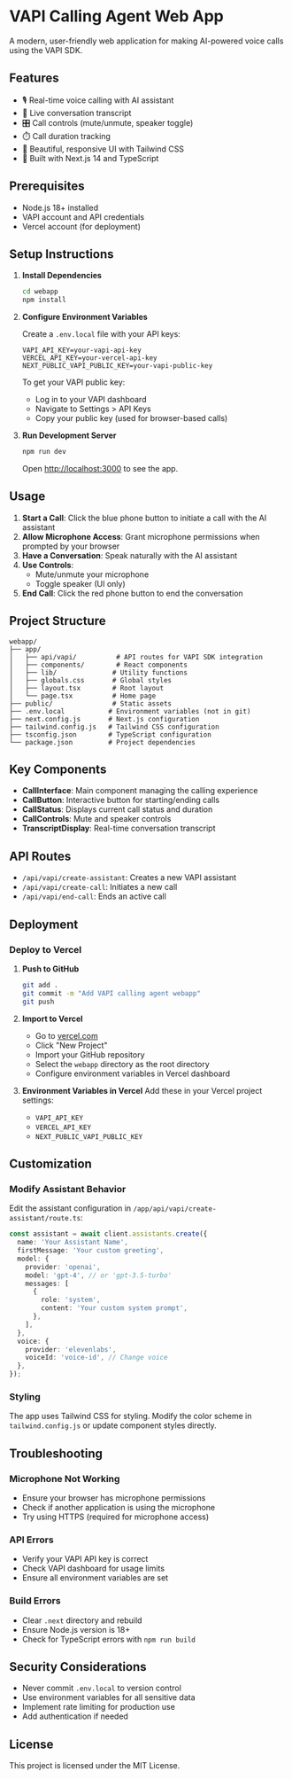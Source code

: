 # VAPI Calling Agent Web App

A modern, user-friendly web application for making AI-powered voice calls using the VAPI SDK.

## Features

- 🎙️ Real-time voice calling with AI assistant
- 💬 Live conversation transcript
- 🎛️ Call controls (mute/unmute, speaker toggle)
- ⏱️ Call duration tracking
- 🎨 Beautiful, responsive UI with Tailwind CSS
- 🚀 Built with Next.js 14 and TypeScript

## Prerequisites

- Node.js 18+ installed
- VAPI account and API credentials
- Vercel account (for deployment)

## Setup Instructions

1. **Install Dependencies**
   ```bash
   cd webapp
   npm install
   ```

2. **Configure Environment Variables**
   
   Create a `.env.local` file with your API keys:
   ```env
   VAPI_API_KEY=your-vapi-api-key
   VERCEL_API_KEY=your-vercel-api-key
   NEXT_PUBLIC_VAPI_PUBLIC_KEY=your-vapi-public-key
   ```

   To get your VAPI public key:
   - Log in to your VAPI dashboard
   - Navigate to Settings > API Keys
   - Copy your public key (used for browser-based calls)

3. **Run Development Server**
   ```bash
   npm run dev
   ```
   
   Open [http://localhost:3000](http://localhost:3000) to see the app.

## Usage

1. **Start a Call**: Click the blue phone button to initiate a call with the AI assistant
2. **Allow Microphone Access**: Grant microphone permissions when prompted by your browser
3. **Have a Conversation**: Speak naturally with the AI assistant
4. **Use Controls**: 
   - Mute/unmute your microphone
   - Toggle speaker (UI only)
5. **End Call**: Click the red phone button to end the conversation

## Project Structure

```
webapp/
├── app/
│   ├── api/vapi/          # API routes for VAPI SDK integration
│   ├── components/        # React components
│   ├── lib/              # Utility functions
│   ├── globals.css       # Global styles
│   ├── layout.tsx        # Root layout
│   └── page.tsx          # Home page
├── public/               # Static assets
├── .env.local           # Environment variables (not in git)
├── next.config.js       # Next.js configuration
├── tailwind.config.js   # Tailwind CSS configuration
├── tsconfig.json        # TypeScript configuration
└── package.json         # Project dependencies
```

## Key Components

- **CallInterface**: Main component managing the calling experience
- **CallButton**: Interactive button for starting/ending calls
- **CallStatus**: Displays current call status and duration
- **CallControls**: Mute and speaker controls
- **TranscriptDisplay**: Real-time conversation transcript

## API Routes

- `/api/vapi/create-assistant`: Creates a new VAPI assistant
- `/api/vapi/create-call`: Initiates a new call
- `/api/vapi/end-call`: Ends an active call

## Deployment

### Deploy to Vercel

1. **Push to GitHub**
   ```bash
   git add .
   git commit -m "Add VAPI calling agent webapp"
   git push
   ```

2. **Import to Vercel**
   - Go to [vercel.com](https://vercel.com)
   - Click "New Project"
   - Import your GitHub repository
   - Select the `webapp` directory as the root directory
   - Configure environment variables in Vercel dashboard

3. **Environment Variables in Vercel**
   Add these in your Vercel project settings:
   - `VAPI_API_KEY`
   - `VERCEL_API_KEY`
   - `NEXT_PUBLIC_VAPI_PUBLIC_KEY`

## Customization

### Modify Assistant Behavior

Edit the assistant configuration in `/app/api/vapi/create-assistant/route.ts`:

```typescript
const assistant = await client.assistants.create({
  name: 'Your Assistant Name',
  firstMessage: 'Your custom greeting',
  model: {
    provider: 'openai',
    model: 'gpt-4', // or 'gpt-3.5-turbo'
    messages: [
      {
        role: 'system',
        content: 'Your custom system prompt',
      },
    ],
  },
  voice: {
    provider: 'elevenlabs',
    voiceId: 'voice-id', // Change voice
  },
});
```

### Styling

The app uses Tailwind CSS for styling. Modify the color scheme in `tailwind.config.js` or update component styles directly.

## Troubleshooting

### Microphone Not Working
- Ensure your browser has microphone permissions
- Check if another application is using the microphone
- Try using HTTPS (required for microphone access)

### API Errors
- Verify your VAPI API key is correct
- Check VAPI dashboard for usage limits
- Ensure all environment variables are set

### Build Errors
- Clear `.next` directory and rebuild
- Ensure Node.js version is 18+
- Check for TypeScript errors with `npm run build`

## Security Considerations

- Never commit `.env.local` to version control
- Use environment variables for all sensitive data
- Implement rate limiting for production use
- Add authentication if needed

## License

This project is licensed under the MIT License.
